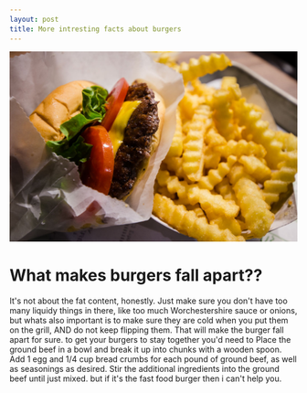 ```yaml
---
layout: post
title: More intresting facts about burgers
---
```


![issamesss](/images/issamess.jpg)


# What makes burgers fall apart??

It's not about the fat content, honestly. Just make sure you don't have too many liquidy things in there, like too much Worchestershire sauce or onions, but whats also important is to make sure they are cold when you put them on the grill, AND do not keep flipping them. That will make the burger fall apart for sure.
to get your burgers to stay together you'd need to Place the ground beef in a bowl and break it up into chunks with a wooden spoon. Add 1 egg and 1/4 cup bread crumbs for each pound of ground beef, as well as seasonings as desired. Stir the additional ingredients into the ground beef until just mixed. but if it's the fast food burger then i can't help you.
